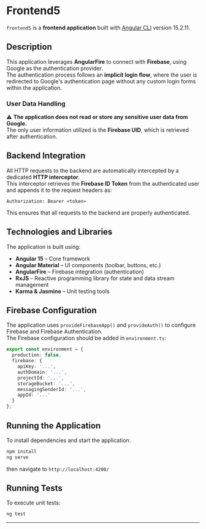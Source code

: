 # Frontend5

`frontend5` is a **frontend application** built with [Angular CLI](https://github.com/angular/angular-cli) version 15.2.11.

## Description

This application leverages **AngularFire** to connect with **Firebase**, using Google as the authentication provider.  
The authentication process follows an **implicit login flow**, where the user is redirected to Google's authentication page without any custom login forms within the application.

### User Data Handling

⚠️ **The application does not read or store any sensitive user data from Google.**  
The only user information utilized is the **Firebase UID**, which is retrieved after authentication.

## Backend Integration

All HTTP requests to the backend are automatically intercepted by a dedicated **HTTP interceptor**.  
This interceptor retrieves the **Firebase ID Token** from the authenticated user and appends it to the request headers as:

```
Authorization: Bearer <token>
```

This ensures that all requests to the backend are properly authenticated.

## Technologies and Libraries

The application is built using:

- **Angular 15** – Core framework
- **Angular Material** – UI components (toolbar, buttons, etc.)
- **AngularFire** – Firebase integration (authentication)
- **RxJS** – Reactive programming library for state and data stream management
- **Karma & Jasmine** – Unit testing tools

## Firebase Configuration

The application uses `provideFirebaseApp()` and `provideAuth()` to configure Firebase and Firebase Authentication.  
The Firebase configuration should be added in `environment.ts`:

```typescript
export const environment = {
  production: false,
  firebase: {
    apiKey: '...',
    authDomain: '...',
    projectId: '...',
    storageBucket: '...',
    messagingSenderId: '...',
    appId: '...'
  }
};
```

## Running the Application

To install dependencies and start the application:

```bash
npm install
ng serve
```

then navigate to `http://localhost:4200/`

## Running Tests

To execute unit tests:

```bash
ng test
```

---
